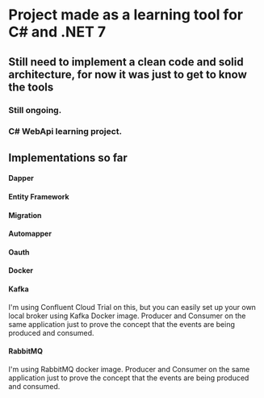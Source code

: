 # Project made as a learning tool for C# and .NET 7
## Still need to implement a clean code and solid architecture, for now it was just to get to know the tools
### Still ongoing.
### C# WebApi learning project.

## Implementations so far
#### Dapper
#### Entity Framework
#### Migration
#### Automapper
#### Oauth
#### Docker
#### Kafka
I'm using Confluent Cloud Trial on this, but you can easily set up your own local broker using Kafka Docker image.
Producer and Consumer on the same application just to prove the concept that the events are being produced and consumed.
#### RabbitMQ
I'm using RabbitMQ docker image.
Producer and Consumer on the same application just to prove the concept that the events are being produced and consumed.
